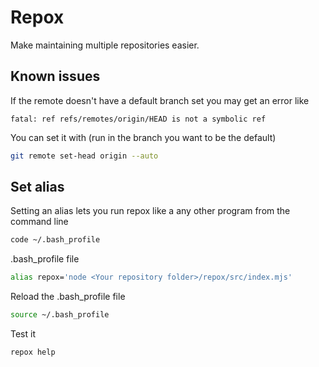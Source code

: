 # Repox

Make maintaining multiple repositories easier.

## Known issues

If the remote doesn't have a default branch set you may get an error like

```
fatal: ref refs/remotes/origin/HEAD is not a symbolic ref
```

You can set it with (run in the branch you want to be the default)

```sh
git remote set-head origin --auto
```

## Set alias

Setting an alias lets you run repox like a any other program from the command line

```sh
code ~/.bash_profile
```

.bash_profile file

```sh
alias repox='node <Your repository folder>/repox/src/index.mjs'
```

Reload the .bash_profile file

```sh
source ~/.bash_profile
```

Test it

```sh
repox help
```
